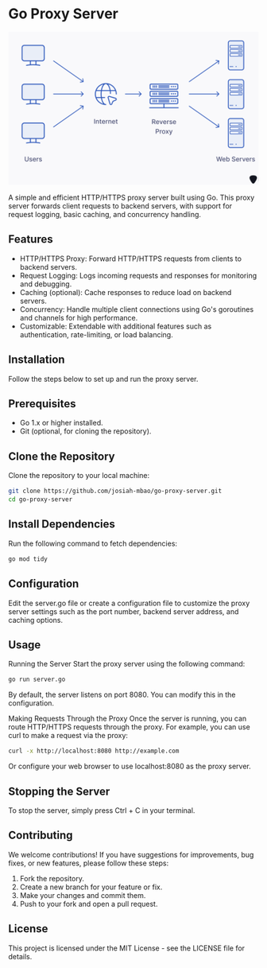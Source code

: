 # Go Proxy Server

![Reverse proxy server architecture](banner.png)

A simple and efficient HTTP/HTTPS proxy server built using Go. This proxy server forwards client requests to backend servers, with support for request logging, basic caching, and concurrency handling.

## Features

- HTTP/HTTPS Proxy: Forward HTTP/HTTPS requests from clients to backend servers.
- Request Logging: Logs incoming requests and responses for monitoring and debugging.
- Caching (optional): Cache responses to reduce load on backend servers.
- Concurrency: Handle multiple client connections using Go's goroutines and channels for high performance.
- Customizable: Extendable with additional features such as authentication, rate-limiting, or load balancing.

## Installation

Follow the steps below to set up and run the proxy server.

## Prerequisites

- Go 1.x or higher installed.
- Git (optional, for cloning the repository).

## Clone the Repository

Clone the repository to your local machine:

```bash
git clone https://github.com/josiah-mbao/go-proxy-server.git
cd go-proxy-server
```

## Install Dependencies

Run the following command to fetch dependencies:

```bash
go mod tidy
```

## Configuration

Edit the server.go file or create a configuration file to customize the proxy server settings such as the port number, backend server address, and caching options.

## Usage

Running the Server
Start the proxy server using the following command:

```bash
go run server.go
```

By default, the server listens on port 8080. You can modify this in the configuration.

Making Requests Through the Proxy
Once the server is running, you can route HTTP/HTTPS requests through the proxy. For example, you can use curl to make a request via the proxy:

```bash
curl -x http://localhost:8080 http://example.com
```

Or configure your web browser to use localhost:8080 as the proxy server.

## Stopping the Server

To stop the server, simply press Ctrl + C in your terminal.

## Contributing

We welcome contributions! If you have suggestions for improvements, bug fixes, or new features, please follow these steps:

1. Fork the repository.
2. Create a new branch for your feature or fix.
3. Make your changes and commit them.
4. Push to your fork and open a pull request.

## License

This project is licensed under the MIT License - see the LICENSE file for details.
